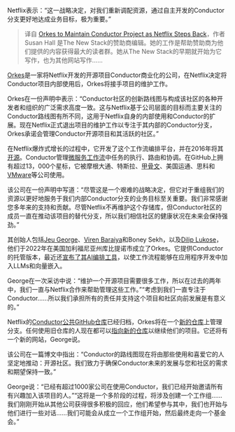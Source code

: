 <!--
title:  Netflix退出，Orkes接手Conductor项目
cover: https://cdn.thenewstack.io/media/2023/12/f0011a4e-screenshot-2023-12-15-at-3.00.05 pm-copy-1024x500.png
-->

Netflix表示：“这一战略决定，对我们重新调配资源，通过自主开发的Conductor分支更好地达成业务目标，极为重要。”

> 译自 [Orkes to Maintain Conductor Project as Netflix Steps Back](https://thenewstack.io/orkes-to-maintain-conductor-project-as-netflix-steps-back/)，作者 Susan Hall 是The New Stack的赞助商编辑。她的工作是帮助赞助商为他们提供的内容获得最大的读者群。她从The New Stack的早期就开始为它写作，也为其他网站写作......

[Orkes](https://orkes.io/)是一家将Netflix开发的开源项目Conductor商业化的公司，在Netflix决定将Conductor项目内部使用后，Orkes将接手项目的维护工作。

Orkes在一份声明中表示：“Conductor社区的创新路线图与构成该社区的各种开发者和组织的广泛需求高度一致。这与Netflix基于公司层面的目标而主要关注的Conductor路线图有所不同，这用于Netflix自身的内部使用和Conductor的扩展。现在Netflix正式退出项目的维护工作以专注于其内部的Conductor分支，Orkes承诺会管理Conductor开源项目和其活跃的社区。”

在Netflix爆炸式增长的过程中，它开发了这个工作流编排平台，并在2016年将其[开源](https://thenewstack.io/open-source/)。Conductor管理[微服务工作流](https://thenewstack.io/microservices/)中任务的执行、路由和协调。在GitHub上拥有超过13，000个星标，它被摩根大通、特斯拉、[甲骨文](https://developer.oracle.com/?utm_content=inline-mention)、美国运通、思科和[VMware](https://tanzu.vmware.com/?utm_content=inline-mention)等公司使用。

该公司在一份声明中写道：“尽管这是一个艰难的战略决定，但它对于重组我们的资源以更好地服务于我们内部Conductor分支的业务目标至关重要。我们非常感谢您多年来的支持和贡献。尽管Netflix不再维护这个存储库，但Conductor社区的成员一直在推动该项目的替代分支，所以我们相信社区的健康状况在未来会保持强劲。”

其创始人包括[Jeu George](https://www.linkedin.com/in/jeugeorge/)、[Viren Baraiya](https://www.linkedin.com/in/virenb/)和Boney Sekh，以及[Dilip Lukose](https://www.linkedin.com/in/boneys/)，他们于2022年在美国加利福尼亚州库比提诺市成立了Orkes。它提供Conductor的托管版本，最近还[宣布了其AI编排工具](https://thenewstack.io/with-conductor-orkes-tackles-llm-orchestration-workflows/)，以使工作流程能够在应用程序开发中加入LLMs和向量嵌入。

George在一次采访中说：“维护一个开源项目需要很多工作，所以在过去的两年中，我们一直与Netflix合作来帮助管理这些工作。”“考虑到我们一直专注于Conductor......所以我们承担所有的责任并支持这个项目和社区向前发展是有意义的。”

Netflix的[Conductor公共GitHub仓库](https://github.com/Netflix/conductor)已经归档，Orkes将在一个[新的仓库](https://github.com/conductor-oss/conductor)上管理分支。任何使用旧仓库的人现在都可以[指向新的仓库](https://github.com/conductor-oss/conductor?tab=readme-ov-file#update-your-local-forksclones)以继续他们的项目。它还将有一个新的网站，George说。

该公司在一篇博文中指出：“Conductor的路线图现在将由那些使用和喜爱它的人坚定地推动：开源社区。我们致力于确保Conductor未来的发展与您和社区的需求和期望保持一致。”

George说：“已经有超过1000家公司在使用Conductor，我们已经开始邀请所有有兴趣加入该项目的人。”“这将是一个多阶段的过程，将涉及创建一个工作组......我们刚刚开始从其他公司获得很多积极的回应，他们希望参与其中，我们也开始与他们进行一些对话......我们可能会从成立一个工作组开始，然后最终走向一个基金会。”

